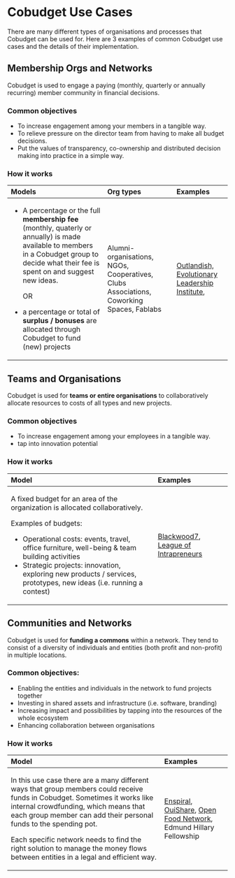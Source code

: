 # Cobudget Use Cases

There are many different types of organisations and processes that Cobudget can be used for. Here are 3 examples of common Cobudget use cases and the details of their implementation.

## Membership Orgs and Networks

Cobudget is used to engage a paying \(monthly, quarterly or annually recurring\) member community in financial decisions.

### Common objectives

* To increase engagement among your members in a tangible way.
* To relieve pressure on the director team from having to make all budget decisions.
* Put the values of transparency, co-ownership and distributed decision making into practice in a simple way.

### How it works

<table>
  <thead>
    <tr>
      <th style="text-align:left">Models</th>
      <th style="text-align:left">Org types</th>
      <th style="text-align:left">Examples</th>
    </tr>
  </thead>
  <tbody>
    <tr>
      <td style="text-align:left">
        <p></p>
        <ul>
          <li>
            <p>A percentage or the full <b>membership fee </b>(monthly, quaterly or annually)
              is made available to members in a Cobudget group to decide what their fee
              is spent on and suggest new ideas.</p>
            <p>OR</p>
          </li>
          <li>a percentage or total of<b> surplus / bonuses</b> are allocated through
            Cobudget to fund (new) projects</li>
        </ul>
      </td>
      <td style="text-align:left">Alumni-organisations, NGOs, Cooperatives, Clubs Associations, Coworking
        Spaces, Fablabs</td>
      <td style="text-align:left"><a href="../case-studies/web-service-coop-outlandish.md">Outlandish,</a> 
        <a
        href="../case-studies/the-social-enterprise-iel.md">Evolutionary Leadership Institute</a>,<a href="http://www.atworkhubs.co.uk/"> </a>
      </td>
    </tr>
  </tbody>
</table>

## Teams and Organisations

Cobudget is used for **teams or entire organisations** to collaboratively allocate resources to costs of all types and new projects.

### Common objectives

* To increase engagement among your employees in a tangible way.
* tap into innovation potential

### How it works

<table>
  <thead>
    <tr>
      <th style="text-align:left">Model</th>
      <th style="text-align:left">Examples</th>
    </tr>
  </thead>
  <tbody>
    <tr>
      <td style="text-align:left">
        <p>A fixed budget for an area of the organization is allocated collaboratively.</p>
        <p></p>
        <p>Examples of budgets:</p>
        <ul>
          <li>Operational costs: events, travel, office furniture, well-being &amp;
            team building activities</li>
          <li>Strategic projects: innovation, exploring new products / services, prototypes,
            new ideas (i.e. running a contest)</li>
        </ul>
      </td>
      <td style="text-align:left"><a href="https://blackwoodseven.com/"> Blackwood7</a>, <a href="https://stories.greaterthan.finance/how-to-use-money-as-a-tool-for-creating-agency-shared-responsiblity-c17d5875d816">League of Intrapreneurs</a>
      </td>
    </tr>
  </tbody>
</table>

## Communities and Networks

Cobudget is used for **funding a commons** within a network. They tend to consist of a diversity of individuals and entities \(both profit and non-profit\) in multiple locations.

### Common objectives:

* Enabling the entities and individuals in the network to fund projects together
* Investing in shared assets and infrastructure \(i.e. software, branding\)
* Increasing impact and possibilities by tapping into the resources of the whole ecosystem 
* Enhancing collaboration between organisations

### How it works

<table>
  <thead>
    <tr>
      <th style="text-align:left">Model</th>
      <th style="text-align:left">Examples</th>
    </tr>
  </thead>
  <tbody>
    <tr>
      <td style="text-align:left">
        <p>In this use case there are a many different ways that group members could
          receive funds in Cobudget. Sometimes it works like internal crowdfunding,
          which means that each group member can add their personal funds to the
          spending pot.</p>
        <p></p>
        <p>Each specific network needs to find the right solution to manage the money
          flows between entities in a legal and efficient way.</p>
      </td>
      <td style="text-align:left"><a href="http://enspiral.com">Enspiral</a>,<a href="http://ouishare.net"> OuiShare</a>,
        <a
        href="https://openfoodnetwork.org/">Open Food Network</a>, Edmund Hillary Fellowship</td>
    </tr>
  </tbody>
</table>

